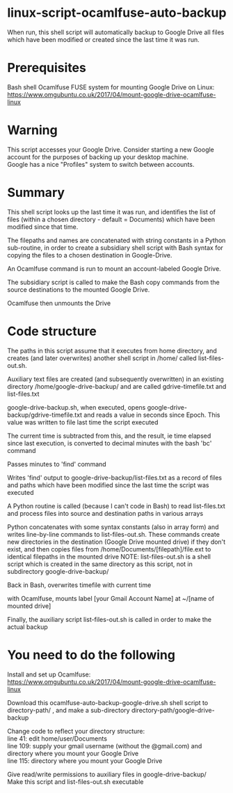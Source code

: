 # linux-script-ocamlfuse-auto-backup

When run, this shell script will automatically backup to Google Drive all files which have been modified or created since the last time it was run.

# Prerequisites
Bash shell
Ocamlfuse FUSE system for mounting Google Drive on Linux: https://www.omgubuntu.co.uk/2017/04/mount-google-drive-ocamlfuse-linux

# Warning
This script accesses your Google Drive. Consider starting a new Google account for the purposes of backing up your desktop machine.<br /> Google has a nice "Profiles" system to switch between accounts.

# Summary
This shell script looks up the last time it was run, and identifies the list of files (within a chosen directory - default = Documents) which have been modified since that time.

The filepaths and names are concatenated with string constants in a Python sub-routine, in order to create a subsidiary shell script with Bash syntax for copying the files to a chosen destination in Google-Drive.

An Ocamlfuse command is run to mount an account-labeled Google Drive.

The subsidiary script is called to make the Bash copy commands from the source destinations to the mounted Google Drive.

Ocamlfuse then unmounts the Drive

# Code structure

The paths in this script assume that it executes from home directory, and creates (and later overwrites) another shell script in /home/ called list-files-out.sh. 

Auxiliary text files are created (and subsequently overwritten) in an existing directory /home/google-drive-backup/ and are called gdrive-timefile.txt and list-files.txt

google-drive-backup.sh, when executed, opens google-drive-backup/gdrive-timefile.txt and reads a value in seconds since Epoch. This value was written to file last time the script executed

The current time is subtracted from this, and the result, ie time elapsed since last execution, is converted to decimal minutes with the bash 'bc' command

Passes minutes to 'find' command

Writes 'find' output to google-drive-backup/list-files.txt as a record of files and paths which have been modified since the last time the script was executed

A Python routine is called (because I can't code in Bash) to read list-files.txt and process files into source and destination paths in various arrays

Python concatenates with some syntax constants (also in array form) and writes line-by-line commands to list-files-out.sh. These commands create new directories in the destination (Google Drive mounted drive) if they don't exist, and then copies files from /home/Documents/[filepath]/file.ext to identical filepaths in the mounted drive
NOTE: list-files-out.sh is a shell script which is created in the same directory as this script, not in subdirectory google-drive-backup/

Back in Bash, overwrites timefile with current time

with Ocamlfuse, mounts label [your Gmail Account Name] at ~/[name of mounted drive]

Finally, the auxiliary script list-files-out.sh is called in order to make the actual backup

# You need to do the following

Install and set up Ocamlfuse: https://www.omgubuntu.co.uk/2017/04/mount-google-drive-ocamlfuse-linux

Download this ocamlfuse-auto-backup-google-drive.sh shell script to directory-path/ , and make a sub-directory directory-path/google-drive-backup

Change code to reflect your directory structure:<br />
line 41: edit home/user/Documents<br />
line 109: supply your gmail username (without the @gmail.com) and directory where you mount your Google Drive<br />
line 115: directory where you mount your Google Drive<br />

Give read/write permissions to auxiliary files in google-drive-backup/<br />
Make this script and list-files-out.sh executable<br />
